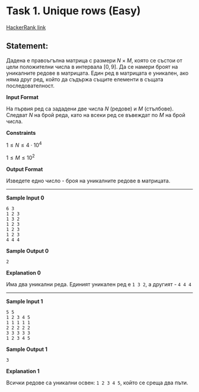 # Task 1. Unique rows (Easy)

[HackerRank link](<https://www.hackerrank.com/contests/exam-2022-part1-sda/challenges/unique-rows>)

## Statement:

Дадена е правоъгълна матрица с размери $N\times M$, която се състои от цели положителни числа в интервала $[0, 9]$. Да се намери броят на уникалните редове в матрицата. Един ред в матрицата е уникален, ако няма друг ред, който да съдържа същите елементи в същата последователност.

**Input Format**

На първия ред са зададени две числа $N$ (редове) и $M$ (стълбове). Следват $N$ на брой реда, като на всеки ред се въвеждат по $M$ на брой числа.

**Constraints**

$1\le N\le 4\cdot10^4$

$1\le M\le 10^2$

**Output Format**

Изведете едно число - броя на уникалните редове в матрицата.

---

**Sample Input 0**

```
6 3
1 2 3
1 3 2
1 2 3
1 2 3
1 2 3
4 4 4
```

**Sample Output 0**

```
2
```

**Explanation 0**

Има два уникални реда. Единият уникален ред е `1 3 2`, а другият - `4 4 4`

---

**Sample Input 1**

```
5 5
1 2 3 4 5
1 1 1 1 1
2 2 2 2 2
3 3 3 3 3
1 2 3 4 5
```

**Sample Output 1**

```
3
```

**Explanation 1**

Всички редове са уникални освен: `1 2 3 4 5`, който се среща два пъти.